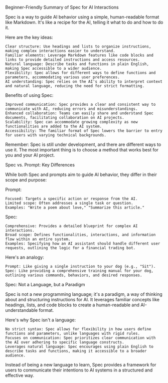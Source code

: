 Beginner-Friendly Summary of Spec for AI Interactions

Spec is a way to guide AI behavior using a simple, human-readable format like Markdown. It's like a recipe for the AI, telling it what to do and how to do it.

Here are the key ideas:

    Clear structure: Use headings and lists to organize instructions, making complex interactions easier to understand.
    Familiar elements: Leverage Markdown features like code blocks and links to provide detailed instructions and access resources.
    Natural language: Describe tasks and functions in plain English, making Spec accessible to a wider audience.
    Flexibility: Spec allows for different ways to define functions and parameters, accommodating various user preferences.
    AI understanding: Spec relies on the AI's ability to interpret context and natural language, reducing the need for strict formatting.

Benefits of using Spec:

    Improved communication: Spec provides a clear and consistent way to communicate with AI, reducing errors and misunderstandings.
    Enhanced collaboration: Teams can easily share and understand Spec documents, facilitating collaboration on AI projects.
    Scalability: Spec can accommodate growing complexity as new functionalities are added to the AI system.
    Accessibility: The familiar format of Spec lowers the barrier to entry for users with varying technical backgrounds.

Remember: Spec is still under development, and there are different ways to use it. The most important thing is to choose a method that works best for you and your AI project.

Spec vs. Prompt: Key Differences

While both Spec and prompts aim to guide AI behavior, they differ in their scope and purpose:

Prompt:

    Focused: Targets a specific action or response from the AI.
    Limited scope: Often addresses a single task or question.
    Examples: "Write a poem about love," "Summarize this article."

Spec:

    Comprehensive: Provides a detailed blueprint for complex AI interactions.
    Broad scope: Defines functionalities, interactions, and information flow within an entire system.
    Examples: Specifying how an AI assistant should handle different user requests, outlining the logic for a financial trading bot.

Here's an analogy:

    Prompt: Like giving a single instruction to your dog (e.g., "Sit").
    Spec: Like providing a comprehensive training manual for your dog, outlining various commands, behaviors, and desired responses.

Spec: Not a Language, but a Paradigm

Spec is not a new programming language; it's a paradigm, a way of thinking about and structuring instructions for AI. It leverages familiar concepts like headings, lists, and code blocks to create a human-readable and AI-understandable format.

Here's why Spec isn't a language:

    No strict syntax: Spec allows for flexibility in how users define functions and parameters, unlike languages with rigid rules.
    Focuses on communication: Spec prioritizes clear communication with the AI over adhering to specific language constructs.
    Leverages natural language: Spec encourages using plain English to describe tasks and functions, making it accessible to a broader audience.

Instead of being a new language to learn, Spec provides a framework for users to communicate their intentions to AI systems in a structured and effective way.
